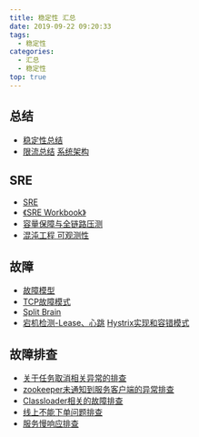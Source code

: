 ```yaml
---
title: 稳定性 汇总
date: 2019-09-22 09:20:33
tags:
  - 稳定性
categories:
  - 汇总
  - 稳定性
top: true  
---
```


<p></p>
<!-- more -->

## 总结
+ [稳定性总结](../../../../2017/05/09/stability/)
+ [限流总结](../../../../2016/09/26/ratelimit/)
[系统架构](../../../../categories/架构/系统架构/)

## SRE

+ [SRE](../../../../2022/03/13/sre/)
+ [《SRE Workbook》](../../../../2023/02/01/sreWorkbook/)
+ [容量保障与全链路压测 ](../../../../2022/03/13/capacityGuarantee/) 
+ [混沌工程 ](../../../../2019/09/24/chaosEngineering/)
 [可观测性](../../../../categories/可观测性/)

## 故障
+ [故障模型](../../../../2018/10/27/fault/)
+ [TCP故障模式](../../../../2020/08/08/tcpFault/)
+ [Split Brain](../../../../2017/02/19/splitBrain/)
+ [宕机检测-Lease、心跳](../../../../2019/10/12/crashDetect/)
[Hystrix实现和容错模式](../../../../2016/10/07/Hystrix/)

## 故障排查

+ [关于任务取消相关异常的排查](../../../../2017/08/09/interrupted/) 
+ [zookeeper未通知到服务客户端的异常排查](../../../../2017/07/28/zookeeperBug/) 
+ [Classloader相关的故障排查](../../../../2014/09/06/classloader/) 
+ [线上不能下单问题排查](../../../../2017/09/25/mybatisBug/) 
+ [服务慢响应排查](../../../../2017/10/17/slowRT/)